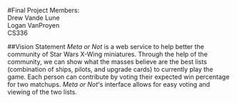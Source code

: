 #Final Project
Members:  
Drew Vande Lune  
Logan VanProyen  
CS336  

##Vision Statement
*Meta or Not* is a web service to help better the community of Star Wars X-Wing
miniatures. Through the help of the community, we can show what the masses
believe are the best lists (combination of ships, pilots, and upgrade cards)
to currently play the game. Each person can contribute by voting their expected
win percentage for two matchups. *Meta or Not*'s interface allows for easy
voting and viewing of the two lists.

